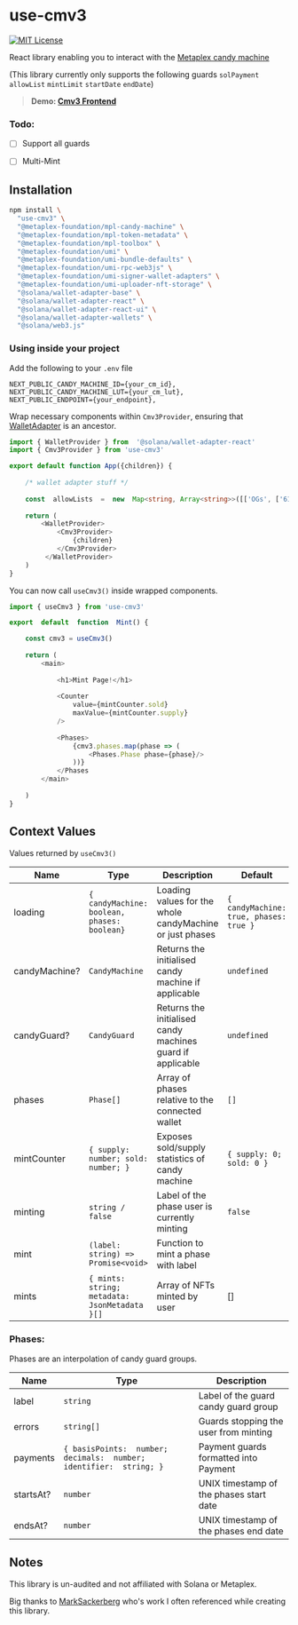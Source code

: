 # use-cmv3
[![MIT License](https://img.shields.io/badge/License-MIT-green.svg)](https://choosealicense.com/licenses/mit/)

React library enabling you to interact with the [Metaplex candy machine](https://mpl-candy-machine-js-docs.vercel.app/)

(This library currently only supports the following guards
`solPayment` `allowList` `mintLimit` `startDate` `endDate`)

> **Demo: [Cmv3 Frontend](https://github.com/0xalby/cmv3-frontend)**

### Todo:
 - [ ] Support all guards
 - [ ] Multi-Mint

  
## Installation
```bash
npm install \
  "use-cmv3" \
  "@metaplex-foundation/mpl-candy-machine" \
  "@metaplex-foundation/mpl-token-metadata" \
  "@metaplex-foundation/mpl-toolbox" \
  "@metaplex-foundation/umi" \
  "@metaplex-foundation/umi-bundle-defaults" \
  "@metaplex-foundation/umi-rpc-web3js" \
  "@metaplex-foundation/umi-signer-wallet-adapters" \
  "@metaplex-foundation/umi-uploader-nft-storage" \
  "@solana/wallet-adapter-base" \
  "@solana/wallet-adapter-react" \
  "@solana/wallet-adapter-react-ui" \
  "@solana/wallet-adapter-wallets" \
  "@solana/web3.js"
```

###  Using inside your project

Add the following to your `.env` file
```
NEXT_PUBLIC_CANDY_MACHINE_ID={your_cm_id},
NEXT_PUBLIC_CANDY_MACHINE_LUT={your_cm_lut},
NEXT_PUBLIC_ENDPOINT={your_endpoint},
```

Wrap necessary components within `Cmv3Provider`, ensuring that [WalletAdapter](https://github.com/solana-labs/wallet-adapter) is an ancestor.
```ts
import { WalletProvider } from  '@solana/wallet-adapter-react'
import { Cmv3Provider } from 'use-cmv3'

export default function App({children}) {
    
    /* wallet adapter stuff */
    
    const  allowLists  =  new  Map<string, Array<string>>([['OGs', ['61DZsc2GKvgygUMgmNcYmT2jVjdJmxWEiPyn3nfJW3Td']]])
    
    return (
        <WalletProvider>
            <Cmv3Provider>
                {children}
            </Cmv3Provider>
         </WalletProvider>
    )
}
```
You can now call `useCmv3()` inside wrapped components.
```typescript
import { useCmv3 } from 'use-cmv3'

export  default  function  Mint() {

    const cmv3 = useCmv3()
    
    return (
        <main>
        
            <h1>Mint Page!</h1>
        
            <Counter
                value={mintCounter.sold} 
                maxValue={mintCounter.supply}
            />
            
            <Phases>
                {cmv3.phases.map(phase => (
                    <Phases.Phase phase={phase}/>
                ))}
            </Phases
        </main>
    
    )
}
```

## Context Values
 
 Values returned by `useCmv3()`

|Name | Type | Description | Default |
|--|--|--|--|
| loading | `{ candyMachine: boolean, phases: boolean}`  | Loading values for the whole candyMachine or just phases | `{ candyMachine: true, phases: true }` |
| candyMachine? | `CandyMachine` | Returns the initialised candy machine if applicable | `undefined` |
| candyGuard? | `CandyGuard` | Returns the initialised candy machines guard if applicable | `undefined` |
| phases | `Phase[]`| Array of phases relative to the connected wallet | `[]` |
| mintCounter | `{ supply: number; sold: number; }` | Exposes sold/supply statistics of candy machine | `{ supply: 0; sold: 0 }` |
| minting | `string / false ` | Label of the phase user is currently minting | `false` |
| mint | `(label: string) => Promise<void>` | Function to mint a phase with label |  |
| mints | `{ mints: string; metadata: JsonMetadata }[]` | Array of NFTs minted by user | [] |

### Phases:

Phases are an interpolation of candy guard groups.

| Name | Type | Description |
|--|--|--|
| label | `string` | Label of the guard candy guard group |
| errors | `string[]` | Guards stopping the user from minting |
| payments | `{ basisPoints:  number; decimals:  number; identifier:  string; }` | Payment guards formatted into Payment |
| startsAt? | `number` | UNIX timestamp of the phases start date |
| endsAt? | `number` | UNIX timestamp of the phases end date

## Notes

This library is un-audited and not affiliated with Solana or Metaplex.

Big thanks to [MarkSackerberg](https://github.com/MarkSackerberg) who's work I often referenced while creating this library.

